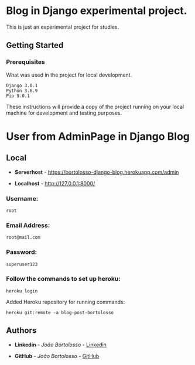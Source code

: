 # Blog in Django experimental project.

This is just an experimental project for studies.

## Getting Started 

### Prerequisites

What was used in the project for local development.

```
Django 3.0.1
Python 3.6.9
Pip 9.0.1
```

These instructions will provide a copy of the project running on your local machine for development and testing purposes.

# User from AdminPage in Django Blog

## Local

* **Serverhost** - https://bortolosso-django-blog.herokuapp.com/admin

* **Localhost** - http://127.0.0.1:8000/

### Username:
```
root
```
### Email Address:
```
root@mail.com
```
### Password:
```
superuser123
```

### Follow the commands to set up heroku:

```
heroku login
```

Added Heroku repository for running commands:
```
heroku git:remote -a blog-post-bortolosso
```

## Authors 

* **Linkedin** - *João Bortolosso* - [Linkedin](https://www.linkedin.com/in/jo%C3%A3o-vitor-bortolosso-43aa6914a/)

* **GitHub** - *João Bortolosso* - [GitHub](https://github.com/Bortolosso?tab=repositories)
